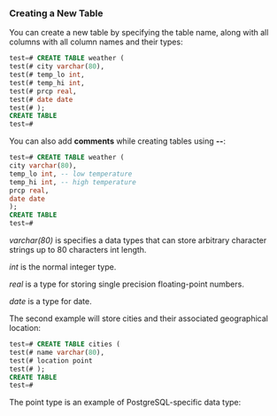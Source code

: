 
### Creating a New Table

You can create a new table by specifying the table name, along with all columns with all column names and their types:

```sql
test=# CREATE TABLE weather (
test(# city varchar(80),
test(# temp_lo int,
test(# temp_hi int,
test(# prcp real,
test(# date date
test(# );
CREATE TABLE
test=# 
```

You can also add **comments** while creating tables using **--**:

```sql
test=# CREATE TABLE weather (
city varchar(80),
temp_lo int, -- low temperature
temp_hi int, -- high temperature
prcp real,
date date
);
CREATE TABLE
test=# 
```

*varchar(80)* is specifies a data types that can store arbitrary character strings up to 80 characters int length.

*int* is the normal integer type. 

*real* is a type for storing single precision floating-point numbers.

*date* is a type for date.


The second example will store cities and their associated geographical location:

```sql
test=# CREATE TABLE cities (
test(# name varchar(80),
test(# location point
test(# );
CREATE TABLE
test=# 
```

The point type is an example of PostgreSQL-specific data type:

